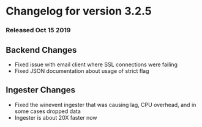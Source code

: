 # Changelog for version 3.2.5
  
### Released Oct 15 2019

## Backend Changes
* Fixed issue with email client where SSL connections were failing
* Fixed JSON documentation about usage of strict flag

## Ingester Changes
* Fixed the winevent ingester that was causing lag, CPU overhead, and in some cases dropped data
 * Ingester is about 20X faster now
